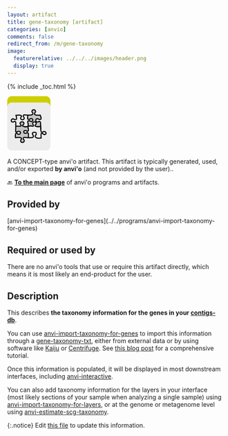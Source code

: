```yaml
---
layout: artifact
title: gene-taxonomy [artifact]
categories: [anvio]
comments: false
redirect_from: /m/gene-taxonomy
image:
  featurerelative: ../../../images/header.png
  display: true
---
```



{% include _toc.html %}


<img src="../../images/icons/CONCEPT.png" alt="CONCEPT" style="width:100px; border:none" />

A CONCEPT-type anvi'o artifact. This artifact is typically generated, used, and/or exported **by anvi'o** (and not provided by the user)..

🔙 **[To the main page](../../)** of anvi'o programs and artifacts.

## Provided by


<p style="text-align: left" markdown="1"><span class="artifact-p">[anvi-import-taxonomy-for-genes](../../programs/anvi-import-taxonomy-for-genes)</span></p>


## Required or used by


There are no anvi'o tools that use or require this artifact directly, which means it is most likely an end-product for the user.


## Description

This describes **the taxonomy information for the genes in your <span class="artifact-n">[contigs-db](/help/main/artifacts/contigs-db)</span>**. 

You can use <span class="artifact-p">[anvi-import-taxonomy-for-genes](/help/main/programs/anvi-import-taxonomy-for-genes)</span> to import this information through a <span class="artifact-n">[gene-taxonomy-txt](/help/main/artifacts/gene-taxonomy-txt)</span>, either from external data or by using software like [Kaiju](https://github.com/bioinformatics-centre/kaiju) or [Centrifuge](https://github.com/infphilo/centrifuge). See [this blog post](http://merenlab.org/2016/06/18/importing-taxonomy/) for a comprehensive tutorial. 

Once this information is populated, it will be displayed in most downstream interfaces, including <span class="artifact-p">[anvi-interactive](/help/main/programs/anvi-interactive)</span>. 

You can also add taxonomy information for the layers in your interface (most likely sections of your sample when analyzing a single sample) using <span class="artifact-p">[anvi-import-taxonomy-for-layers](/help/main/programs/anvi-import-taxonomy-for-layers)</span>, or at the genome or metagenome level using <span class="artifact-p">[anvi-estimate-scg-taxonomy](/help/main/programs/anvi-estimate-scg-taxonomy)</span>. 


{:.notice}
Edit [this file](https://github.com/merenlab/anvio/tree/master/anvio/docs/artifacts/gene-taxonomy.md) to update this information.

